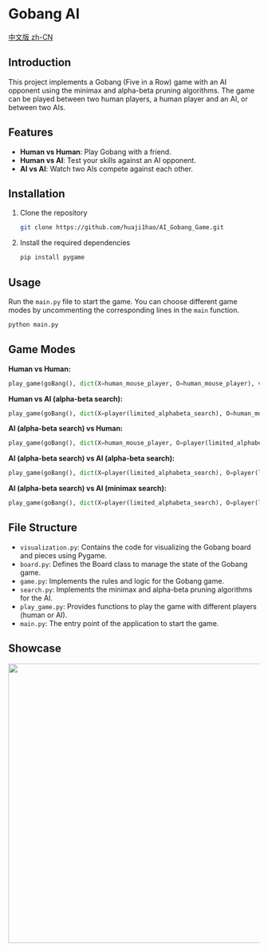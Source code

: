 # Gobang AI

[中文版 zh-CN](README.zh-CN.md)

## Introduction

This project implements a Gobang (Five in a Row) game with an AI opponent using the minimax and alpha-beta pruning algorithms. The game can be played between two human players, a human player and an AI, or between two AIs.

## Features

- **Human vs Human**: Play Gobang with a friend.
- **Human vs AI**: Test your skills against an AI opponent.
- **AI vs AI**: Watch two AIs compete against each other.

## Installation

1. Clone the repository

    ```bash
    git clone https://github.com/huaji1hao/AI_Gobang_Game.git
    ```

2. Install the required dependencies

    ```bash
    pip install pygame
    ```

## Usage

Run the `main.py` file to start the game. You can choose different game modes by uncommenting the corresponding lines in the `main` function.

```bash
python main.py
```
## Game Modes

**Human vs Human:**

```python
play_game(goBang(), dict(X=human_mouse_player, O=human_mouse_player), verbose=False).utility
```

**Human vs AI (alpha-beta search):**

```python
play_game(goBang(), dict(X=player(limited_alphabeta_search), O=human_mouse_player), verbose=False).utility
```

**AI (alpha-beta search) vs Human:**

```python
play_game(goBang(), dict(X=human_mouse_player, O=player(limited_alphabeta_search)), verbose=False).utility
```

**AI (alpha-beta search) vs AI (alpha-beta search):**

```python
play_game(goBang(), dict(X=player(limited_alphabeta_search), O=player(limited_alphabeta_search)), verbose=False).utility
```

**AI (alpha-beta search) vs AI (minimax search):**

```python
play_game(goBang(), dict(X=player(limited_alphabeta_search), O=player(limited_minimax_search)), verbose=False).utility
```

## File Structure

- `visualization.py`: Contains the code for visualizing the Gobang board and pieces using Pygame.
- `board.py`: Defines the Board class to manage the state of the Gobang game.
- `game.py`: Implements the rules and logic for the Gobang game.
- `search.py`: Implements the minimax and alpha-beta pruning algorithms for the AI.
- `play_game.py`: Provides functions to play the game with different players (human or AI).
- `main.py`: The entry point of the application to start the game.

## Showcase

<img src="https://eumcm.com/file/59f01c88a0176af796468.png" width="560" height="560" />
